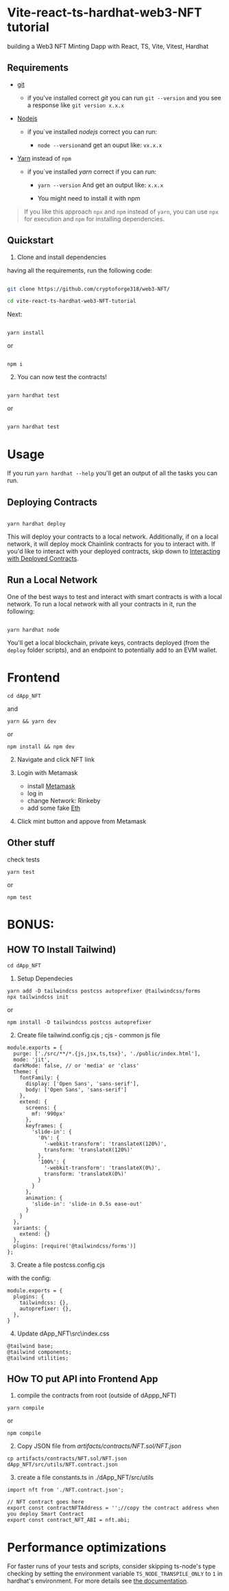 # Vite-react-ts-hardhat-web3-NFT tutorial

<p>building a Web3 NFT Minting Dapp with React, TS, Vite, Vitest, Hardhat</p>

## Requirements

- [git](https://git-scm.com/book/en/v2/Getting-Started-Installing-Git)

  - if you've installed correct _git_ you can run `git --version` and you see a response like `git version x.x.x`

- [Nodejs](https://nodejs.org/en/)

  - if you`ve installed _nodejs_ correct you can run:

    - `node --version`and get an ouput like: `vx.x.x`

- [Yarn](https://classic.yarnpkg.com/lang/en/docs/install/) instead of `npm`

  - if you`ve installed _yarn_ correct if you can run:

    - `yarn --version` And get an output like: `x.x.x`

    - You might need to install it with npm

> If you like this approach `npx` and `npm` instead of `yarn`, you can use `npx` for execution and `npm` for installing dependencies.

## Quickstart

1. Clone and install dependencies

having all the requirements, run the following code:

```bash

git clone https://github.com/cryptoforge318/web3-NFT/

cd vite-react-ts-hardhat-web3-NFT-tutorial

```

Next:

```

yarn install

```

or

```

npm i

```

2. You can now test the contracts!

```

yarn hardhat test
```

or

```

yarn hardhat test
```

# Usage

If you run `yarn hardhat --help` you'll get an output of all the tasks you can run.

## Deploying Contracts

```

yarn hardhat deploy

```

This will deploy your contracts to a local network. Additionally, if on a local network, it will deploy mock Chainlink contracts for you to interact with. If you'd like to interact with your deployed contracts, skip down to [Interacting with Deployed Contracts](#interacting-with-deployed-contracts).

## Run a Local Network

One of the best ways to test and interact with smart contracts is with a local network. To run a local network with all your contracts in it, run the following:

```

yarn hardhat node

```

You'll get a local blockchain, private keys, contracts deployed (from the `deploy` folder scripts), and an endpoint to potentially add to an EVM wallet.

# Frontend

```
cd dApp_NFT
```

and

```
yarn && yarn dev
```

or

```
npm install && npm dev
```

2. Navigate and click NFT link

3. Login with Metamask

   - install [Metamask](https://metamask.io/)
   - log in
   - change Network: Rinkeby
   - add some fake [Eth](https://faucets.chain.link/rinkeby)

4. Click mint button and appove from Metamask

## Other stuff

check tests

```
yarn test
```

or

```
npm test
```

# BONUS:

## HOW TO Install Tailwind)

```
cd dApp_NFT
```

1. Setup Dependecies

```
yarn add -D tailwindcss postcss autoprefixer @tailwindcss/forms
npx tailwindcss init
```

or

```
npm install -D tailwindcss postcss autoprefixer
```

2. Create file tailwind.config.cjs ; cjs - common js file

```
module.exports = {
  purge: ['./src/**/*.{js,jsx,ts,tsx}', './public/index.html'],
  mode: 'jit',
  darkMode: false, // or 'media' or 'class'
  theme: {
    fontFamily: {
      display: ['Open Sans', 'sans-serif'],
      body: ['Open Sans', 'sans-serif']
    },
    extend: {
      screens: {
        mf: '990px'
      },
      keyframes: {
        'slide-in': {
          '0%': {
            '-webkit-transform': 'translateX(120%)',
            transform: 'translateX(120%)'
          },
          '100%': {
            '-webkit-transform': 'translateX(0%)',
            transform: 'translateX(0%)'
          }
        }
      },
      animation: {
        'slide-in': 'slide-in 0.5s ease-out'
      }
    }
  },
  variants: {
    extend: {}
  },
  plugins: [require('@tailwindcss/forms')]
};

```

3. Create a file postcss.config.cjs

with the config:

```
module.exports = {
  plugins: {
    tailwindcss: {},
    autoprefixer: {},
  },
}

```

4. Update dApp_NFT\src\index.css

```
@tailwind base;
@tailwind components;
@tailwind utilities;

```

## HOw TO put API into Frontend App

1. compile the contracts from root (outside of dAppp_NFT)

```
yarn compile
```

or

```
npm compile
```

2. Copy JSON file from _artifacts/contracts/NFT.sol/NFT.json_

```
cp artifacts/contracts/NFT.sol/NFT.json dApp_NFT/src/utils/NFT.contract.json
```

3. create a file constants.ts in ./dApp_NFT/src/utils

```
import nft from './NFT.contract.json';

// NFT contract goes here
export const contractNFTAddress = '';//copy the contract address when you deploy Smart Contract
export const contract_NFT_ABI = nft.abi;

```

# Performance optimizations

For faster runs of your tests and scripts, consider skipping ts-node's type checking by setting the environment variable `TS_NODE_TRANSPILE_ONLY` to `1` in hardhat's environment. For more details see [the documentation](https://hardhat.org/guides/typescript.html#performance-optimizations).

```

```
